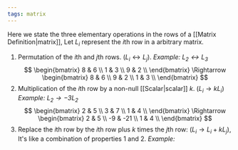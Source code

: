 ```yaml
---
tags: matrix
---
```

Here we state the three elementary operations in the rows of a [[Matrix Definition|matrix]], Let $L_{i}$ represent the $i$th row in a arbitrary matrix.

1. Permutation of the $i$th and $j$th rows. $(L_{i} \leftrightarrow L_{j})$.
*Example: $L_{2} \leftrightarrow L_{3}$*
$$
\begin{bmatrix}
8 & 6 \\
1 & 3 \\
9 & 2 \\
\end{bmatrix}
\Rightarrow
\begin{bmatrix}
8 & 6 \\
9 & 2 \\
1 & 3 \\
\end{bmatrix}
$$
2. Multiplication of the $i$th row by a non-null [[Scalar|scalar]] $k$. $(L_{i}\rightarrow kL_{i})$
*Example: $L_{2}\rightarrow -3L_{2}$*
$$
\begin{bmatrix}
2 & 5 \\
3 & 7 \\
1 & 4 \\
\end{bmatrix}
\Rightarrow
\begin{bmatrix}
2 & 5 \\
-9 & -21 \\
1 & 4 \\
\end{bmatrix}
$$
3. Replace the $i$th row by the $i$th row plus $k$ times the $j$th row: $(L_{i} \rightarrow L_{i}+kL_{j})$, It's like a combination of properties $1$ and $2$.
*Example:*